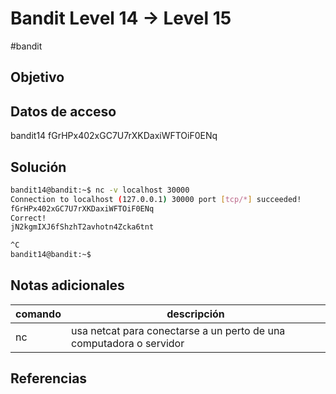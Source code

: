 # Bandit Level 14 → Level 15
#bandit 
## Objetivo

## Datos de acceso
bandit14
fGrHPx402xGC7U7rXKDaxiWFTOiF0ENq

## Solución
```bash
bandit14@bandit:~$ nc -v localhost 30000
Connection to localhost (127.0.0.1) 30000 port [tcp/*] succeeded!
fGrHPx402xGC7U7rXKDaxiWFTOiF0ENq
Correct!
jN2kgmIXJ6fShzhT2avhotn4Zcka6tnt

^C
bandit14@bandit:~$
```
## Notas adicionales
| comando | descripción |
|----------|----------|
|nc|usa netcat para conectarse a un perto de una computadora o servidor|

## Referencias
